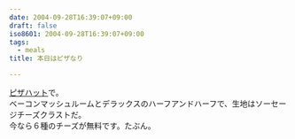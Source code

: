 ```yaml
---
date: 2004-09-28T16:39:07+09:00
draft: false
iso8601: 2004-09-28T16:39:07+09:00
tags:
  - meals
title: 本日はピザなり

---
```


<div class="entry-body">
  <p><a href="https://pizzahut.jp/pc/top">ピザハット</a>で。<br />
    ベーコンマッシュルームとデラックスのハーフアンドハーフで、生地はソーセージチーズクラストだ。<br />
    今なら６種のチーズが無料です。たぶん。</p>
</div>
